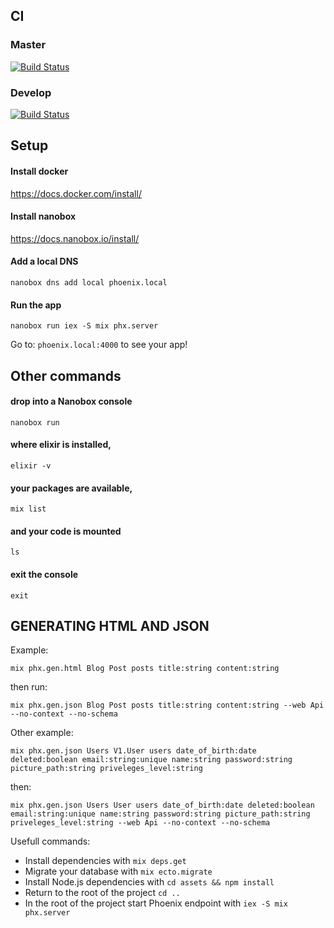 ## CI
### Master
[![Build Status](https://travis-ci.org/cubicon-feup/referral-app.svg?branch=master)](https://travis-ci.org/cubicon-feup/referral-app)
### Develop
[![Build Status](https://travis-ci.org/cubicon-feup/referral-app.svg?branch=develop)](https://travis-ci.org/cubicon-feup/referral-app)

## Setup

#### Install docker
https://docs.docker.com/install/

#### Install nanobox
https://docs.nanobox.io/install/

#### Add a local DNS
```
nanobox dns add local phoenix.local
```

#### Run the app 
```
nanobox run iex -S mix phx.server
```

Go to: ``` phoenix.local:4000 ``` to see your app!

## Other commands

#### drop into a Nanobox console
```nanobox run```

#### where elixir is installed,
```elixir -v```

#### your packages are available,
```mix list```

#### and your code is mounted
```ls```

#### exit the console
```exit```

## GENERATING HTML AND JSON

Example:

```
mix phx.gen.html Blog Post posts title:string content:string
```

then run:

```
mix phx.gen.json Blog Post posts title:string content:string --web Api --no-context --no-schema
```

Other example:
```
mix phx.gen.json Users V1.User users date_of_birth:date deleted:boolean email:string:unique name:string password:string picture_path:string priveleges_level:string
```

then:

```
mix phx.gen.json Users User users date_of_birth:date deleted:boolean email:string:unique name:string password:string picture_path:string priveleges_level:string --web Api --no-context --no-schema
```


Usefull commands:

  * Install dependencies with `mix deps.get`
  * Migrate your database with `mix ecto.migrate`
  * Install Node.js dependencies with `cd assets && npm install`
  * Return to the root of the project `cd ..`
  * In the root of the project start Phoenix endpoint with `iex -S mix phx.server`

